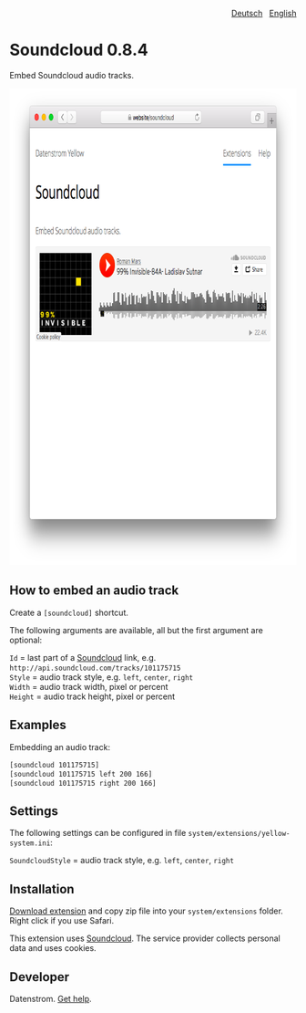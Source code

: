 <p align="right" role="navigation"><a href="README-de.md">Deutsch</a> &nbsp; <a href="README.md">English</a></p>

Soundcloud 0.8.4
================
Embed Soundcloud audio tracks.

<p align="center"><img src="soundcloud-screenshot.png?raw=true" width="795" height="836" alt="Screenshot"></p>

## How to embed an audio track

Create a `[soundcloud]` shortcut.
 
The following arguments are available, all but the first argument are optional:

`Id` = last part of a [Soundcloud](https://soundcloud.com) link, e.g. `http://api.soundcloud.com/tracks/101175715`  
`Style` = audio track style, e.g. `left`, `center`, `right`  
`Width` = audio track width, pixel or percent  
`Height` = audio track height, pixel or percent   

## Examples

Embedding an audio track:

    [soundcloud 101175715]
    [soundcloud 101175715 left 200 166]
    [soundcloud 101175715 right 200 166]

## Settings

The following settings can be configured in file `system/extensions/yellow-system.ini`:

`SoundcloudStyle` = audio track style, e.g. `left`, `center`, `right`  

## Installation

[Download extension](https://github.com/datenstrom/yellow-extensions/raw/master/zip/soundcloud.zip) and copy zip file into your `system/extensions` folder. Right click if you use Safari.

This extension uses [Soundcloud](https://soundcloud.com). The service provider collects personal data and uses cookies.

## Developer

Datenstrom. [Get help](https://datenstrom.se/yellow/help/).
